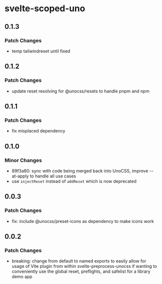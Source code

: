 # svelte-scoped-uno

## 0.1.3

### Patch Changes

- temp tailwindreset until fixed

## 0.1.2

### Patch Changes

- update reset resolving for @unocss/resets to handle pnpm and npm

## 0.1.1

### Patch Changes

- fix misplaced dependency

## 0.1.0

### Minor Changes

- 89f3a80: sync with code being merged back into UnoCSS, improve --at-apply to handle all use cases
- use `injectReset` instead of `addReset` which is now deprecated

## 0.0.3

### Patch Changes

- fix: include @unocss/preset-icons as dependency to make icons work

## 0.0.2

### Patch Changes

- breaking: change from default to named exports to easily allow for usage of Vite plugin from within svelte-preprocess-unocss if wanting to conveniently use the global reset, preflights, and safelist for a library demo app
